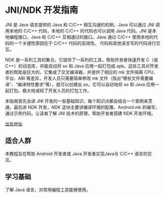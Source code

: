# JNI/NDK 开发指南

JNI 是 Java 语言提供的 Java 和 C/C++ 相互沟通的机制，Java 可以通过 JNI 调用本地的 C/C++ 代码，本地的 C/C++ 的代码也可以调用 Java 代码。JNI 是本地编程接口，Java 和 C/C++ 互相通过的接口。Java 通过 C/C++ 使用本地的代码的一个关键性原因在于 C/C++ 代码的高效性。 代码和其他语言写的代码进行交互。

NDK 是一系列工具的集合。它提供了一系列的工具，帮助开发者快速开发 C（或C++）的动态库，并能自动将 so 和 Java 应用一起打包成 apk。这些工具对开发者的帮助是巨大的。它集成了交叉编译器，并提供了相应的 mk 文件隔离 CPU、平台、ABI 等差异，开发人员只需要简单修改 mk 文件（指出“哪些文件需要编译”、“编译特性要求”等），就可以创建出 so。它可以自动地将 so 和 Java 应用一起打包，极大地减轻了开发人员的打包工作。

本指南首先会讲 JNI 开发的一些基础知识，每个知识点都会结合一个案例来贯通，最后讲 NDK 开发，NDK 这块主要讲编译环境的配置、Android.mk 的编写，通过示例代码，让读者了解 JNI 技术的原理，帮助开发者搭建 NDK 开发环境。

[出处地址](http://blog.csdn.net/xyang81/article/details/41759643)

## 适合人群

本教程旨在帮助 Android 开发者或 Java 开发者实现Java与 C/C++ 语言的交互。

## 学习基础

了解 Java 语言，对常用编程工具能够使用。
